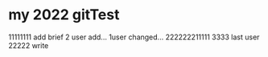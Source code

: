 # my 2022 gitTest
11111111
add brief
2 user add...
1user changed...
222222211111
3333
last user 22222 write

